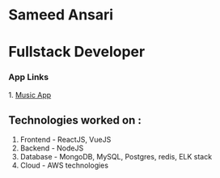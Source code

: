 # Sameed Ansari

<h1>Fullstack Developer</h1>
<h3>App Links</h3>
1. <a href="https://splendorous-melba-f67da0.netlify.app/">Music App</a>

<h2>Technologies worked on :</h2>
<ol>
    <li>Frontend - ReactJS, VueJS</li>
    <li>Backend - NodeJS</li>
    <li>Database - MongoDB, MySQL, Postgres, redis, ELK stack</li>
    <li>Cloud - AWS technologies</li>
</ol>
